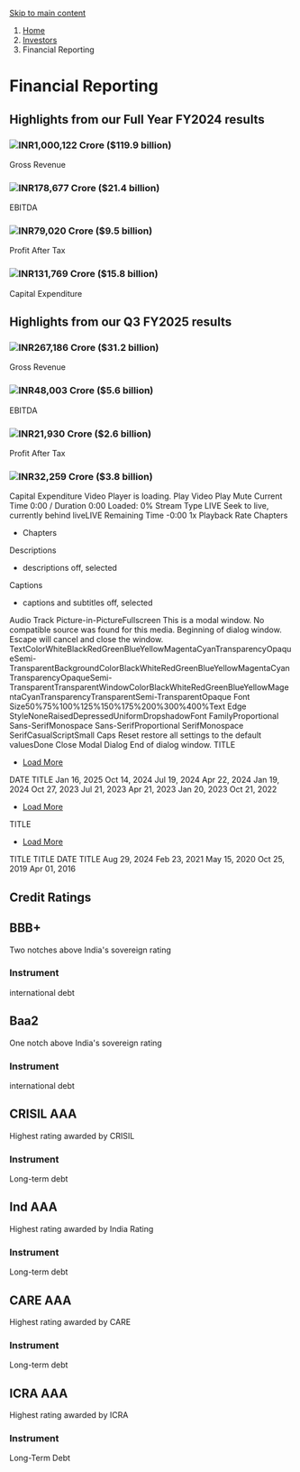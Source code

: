 [ Skip to main content ](https://www.ril.com/investors/<#main-navigation>)
  1. [Home](https://www.ril.com/investors/</>)
  2. [Investors](https://www.ril.com/investors/<http:/www.ril.com/investors/investor-relations>)
  3. Financial Reporting 


#  Financial Reporting 
##  Highlights from our Full Year FY2024 results 
### ![INR](https://www.ril.com/themes/custom/reliance/images/inr-icon.png)1,000,122 Crore ($119.9 billion)
Gross Revenue
### ![INR](https://www.ril.com/themes/custom/reliance/images/inr-icon.png)178,677 Crore ($21.4 billion)
EBITDA
### ![INR](https://www.ril.com/themes/custom/reliance/images/inr-icon.png)79,020 Crore ($9.5 billion)
Profit After Tax
### ![INR](https://www.ril.com/themes/custom/reliance/images/inr-icon.png)131,769 Crore ($15.8 billion)
Capital Expenditure
##  Highlights from our Q3 FY2025 results 
### ![INR](https://www.ril.com/themes/custom/reliance/images/inr-icon.png)267,186 Crore ($31.2 billion)
Gross Revenue
### ![INR](https://www.ril.com/themes/custom/reliance/images/inr-icon.png)48,003 Crore ($5.6 billion)
EBITDA
### ![INR](https://www.ril.com/themes/custom/reliance/images/inr-icon.png)21,930 Crore ($2.6 billion)
Profit After Tax
### ![INR](https://www.ril.com/themes/custom/reliance/images/inr-icon.png)32,259 Crore ($3.8 billion)
Capital Expenditure
Video Player is loading.
Play Video
Play
Mute
Current Time 0:00
/
Duration 0:00
Loaded: 0%
Stream Type LIVE
Seek to live, currently behind liveLIVE
Remaining Time -0:00
1x
Playback Rate
Chapters
  * Chapters


Descriptions
  * descriptions off, selected


Captions
  * captions and subtitles off, selected


Audio Track
Picture-in-PictureFullscreen
This is a modal window.
No compatible source was found for this media.
Beginning of dialog window. Escape will cancel and close the window.
TextColorWhiteBlackRedGreenBlueYellowMagentaCyanTransparencyOpaqueSemi-TransparentBackgroundColorBlackWhiteRedGreenBlueYellowMagentaCyanTransparencyOpaqueSemi-TransparentTransparentWindowColorBlackWhiteRedGreenBlueYellowMagentaCyanTransparencyTransparentSemi-TransparentOpaque
Font Size50%75%100%125%150%175%200%300%400%Text Edge StyleNoneRaisedDepressedUniformDropshadowFont FamilyProportional Sans-SerifMonospace Sans-SerifProportional SerifMonospace SerifCasualScriptSmall Caps
Reset restore all settings to the default valuesDone
Close Modal Dialog
End of dialog window.
TITLE 
  * [Load More](https://www.ril.com/investors/<?page=1> "Load more items")


DATE 
TITLE 
Jan 16, 2025
Oct 14, 2024
Jul 19, 2024
Apr 22, 2024
Jan 19, 2024
Oct 27, 2023
Jul 21, 2023
Apr 21, 2023
Jan 20, 2023
Oct 21, 2022
  * [Load More](https://www.ril.com/investors/<?page=1> "Load more items")


TITLE 
  * [Load More](https://www.ril.com/investors/<?page=1> "Load more items")


TITLE 
TITLE 
DATE 
TITLE 
Aug 29, 2024
Feb 23, 2021
May 15, 2020
Oct 25, 2019
Apr 01, 2016
##  Credit Ratings 
##  BBB+ 
Two notches above India's sovereign rating 
### Instrument
international debt
##  Baa2 
One notch above India's sovereign rating 
### Instrument
international debt
##  CRISIL AAA 
Highest rating awarded by CRISIL 
### Instrument
Long-term debt
##  Ind AAA 
Highest rating awarded by India Rating 
### Instrument
Long-term debt
##  CARE AAA 
Highest rating awarded by CARE 
### Instrument
Long-term debt
##  ICRA AAA 
Highest rating awarded by ICRA 
### Instrument
Long-Term Debt
